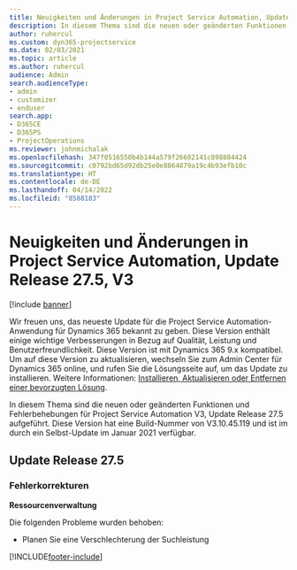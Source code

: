 ```yaml
---
title: Neuigkeiten und Änderungen in Project Service Automation, Update Release 27.5 Hotfix, V3
description: In diesem Thema sind die neuen oder geänderten Funktionen und Fehlerbehebungen für Project Service Automation Hotfix V3, Update Release 27.5 aufgeführt.
author: ruhercul
ms.custom: dyn365-projectservice
ms.date: 02/03/2021
ms.topic: article
ms.author: ruhercul
audience: Admin
search.audienceType:
- admin
- customizer
- enduser
search.app:
- D365CE
- D365PS
- ProjectOperations
ms.reviewer: johnmichalak
ms.openlocfilehash: 347f0516550b4b144a579f26602141c898884424
ms.sourcegitcommit: c0792bd65d92db25e0e8864879a19c4b93efb10c
ms.translationtype: HT
ms.contentlocale: de-DE
ms.lasthandoff: 04/14/2022
ms.locfileid: "8588183"
---
```

# <a name="whats-new-or-changed-in-project-service-automation-update-release-275-v3"></a>Neuigkeiten und Änderungen in Project Service Automation, Update Release 27.5, V3

[!include [banner](../includes/psa-now-project-operations.md)]

Wir freuen uns, das neueste Update für die Project Service Automation-Anwendung für Dynamics 365 bekannt zu geben. Diese Version enthält einige wichtige Verbesserungen in Bezug auf Qualität, Leistung und Benutzerfreundlichkeit. Diese Version ist mit Dynamics 365 9.x kompatibel. Um auf diese Version zu aktualisieren, wechseln Sie zum Admin Center für Dynamics 365 online, und rufen Sie die Lösungsseite auf, um das Update zu installieren. Weitere Informationen: [Installieren, Aktualisieren oder Entfernen einer bevorzugten Lösung](/power-platform/admin/install-remove-preferred-solution).

In diesem Thema sind die neuen oder geänderten Funktionen und Fehlerbehebungen für Project Service Automation V3, Update Release 27.5 aufgeführt. Diese Version hat eine Build-Nummer von V3.10.45.119 und ist im durch ein Selbst-Update im Januar 2021 verfügbar.

## <a name="update-release-275"></a>Update Release 27.5

### <a name="bug-fixes"></a>Fehlerkorrekturen


**Ressourcenverwaltung**

Die folgenden Probleme wurden behoben:

- Planen Sie eine Verschlechterung der Suchleistung


[!INCLUDE[footer-include](../includes/footer-banner.md)]
